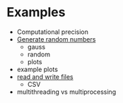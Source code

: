 Examples
========

- Computational precision
- [Generate random numbers](http://nbviewer.jupyter.org/github/KDD-OpenSource/geox-young-academy/blob/master/day-1/examples/Random%20Numbers.ipynb)
  - gauss
  - random
  - plots
- example plots
- [read and write files](http://nbviewer.jupyter.org/github/KDD-OpenSource/geox-young-academy/blob/master/day-1/examples/Files.ipynb)
  - CSV
- multithreading vs multiprocessing
